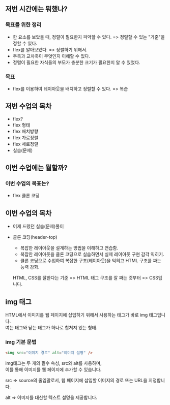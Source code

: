 ## 저번 시간에는 뭐했나?

### 목표를 위한 정리

- 한 요소를 보았을 때, 정렬이 필요한지 파악할 수 있다. => 정렬할 수 있는 "기준"을 정할 수 있다.
- flex를 알아보았다. => 정렬하기 위해서.
- 주축과 교차축이 무엇인지 이해할 수 있다.
- 정렬이 필요한 자식들의 부모가 충분한 크기가 필요한지 알 수 있었다.

### 목표

- flex를 이용하여 레이아웃을 배치하고 정렬할 수 있다. => 복습

## 저번 수업의 목차

- flex?
- flex 형태
- flex 배치방향
- flex 가로정렬
- flex 세로정렬
- 실습(문제)

## 이번 수업에는 뭘할까?

### 이번 수업의 목표는?

- flex 클론 코딩

## 이번 수업의 목차

- 어제 드렸던 실습(문제)풀이
- 클론 코딩(header-top)
    - 복잡한 레이아웃을 설계하는 방법을 이해하고 연습함.
    - 복잡한 레이아웃을 클론 코딩으로 실습하면서 실제 레이아웃 구현 감각 익히기.
    - 클론 코딩으로 수업하여 복잡한 구조(레이아웃)을 익히고 HTML 구조를 짜는 능력 강화.

    HTML, CSS를 잘한다는 기준 => HTML 태그 구조를 잘 짜는 것부터 => CSS입니다.


## img 태그

HTML에서 이미지를 웹 페이지에 삽입하기 위해서 사용하는 태그가 바로 img 태그입니다.  
여는 태그와 닫는 태그가 하나로 합쳐져 있는 형태.

### img 기본 문법

```html
<img src="이미지 경로" alt="이미지 설명" />
```

img태그는 두 개의 필수 속성, src와 alt를 사용하며,  
이를 통해 이미지를 웹 페이지에 추가할 수 있습니다.

src => source의 줄임말로서, 웹 페이지에 삽입할 이미지의 경로 또는 URL을 지정합니다.

alt => 이미지를 대신할 텍스트 설명을 제공합니다.